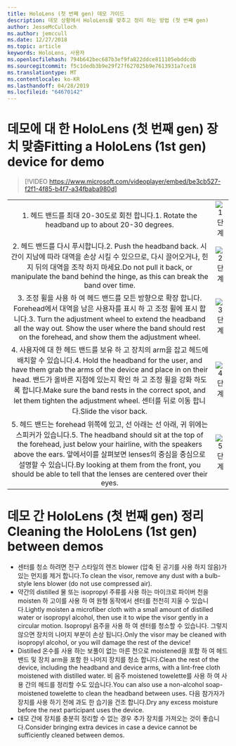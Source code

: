 ```yaml
---
title: HoloLens (첫 번째 gen) 데모 가이드
description: 데모 상황에서 HoloLens를 맞추고 정리 하는 방법 (첫 번째 gen)
author: JesseMcCulloch
ms.author: jemccull
ms.date: 12/27/2018
ms.topic: article
keywords: HoloLens, 사용자
ms.openlocfilehash: 794b642bec687b3ef9fa822ddce811105ebddcdb
ms.sourcegitcommit: f5c1dedb3b9e29f27f627025b9e7613931a7ce18
ms.translationtype: MT
ms.contentlocale: ko-KR
ms.lasthandoff: 04/28/2019
ms.locfileid: "64670142"
---
```

<H1><span data-ttu-id="53bfd-104">데모에 대 한 HoloLens (첫 번째 gen) 장치 맞춤</span><span class="sxs-lookup"><span data-stu-id="53bfd-104">Fitting a HoloLens (1st gen) device for demo</span></span> </H1>

> [!VIDEO https://www.microsoft.com/videoplayer/embed/be3cb527-f2f1-4f85-b4f7-a34fbaba980d]

|     |     |
|:---:|:---:|
|<span data-ttu-id="53bfd-105">1. 헤드 밴드를 최대 20-30도로 회전 합니다.</span><span class="sxs-lookup"><span data-stu-id="53bfd-105">1. Rotate the headband up to about 20-30 degrees.</span></span>|![1 단계](images/FitGuideStep1.png)|
|<span data-ttu-id="53bfd-107">2. 헤드 밴드를 다시 푸시합니다.</span><span class="sxs-lookup"><span data-stu-id="53bfd-107">2. Push the headband back.</span></span> <span data-ttu-id="53bfd-108">시간이 지남에 따라 대역을 손상 시킬 수 있으므로, 다시 끌어오거나, 힌지 뒤의 대역을 조작 하지 마세요.</span><span class="sxs-lookup"><span data-stu-id="53bfd-108">Do not pull it back, or manipulate the band behind the hinge, as this can break the band over time.</span></span>|![2 단계](images/FitGuideStep2.png)|
|<span data-ttu-id="53bfd-110">3. 조정 휠을 사용 하 여 헤드 밴드를 모든 방향으로 확장 합니다. Forehead에서 대역을 남은 사용자를 표시 하 고 조정 휠에 표시 합니다.</span><span class="sxs-lookup"><span data-stu-id="53bfd-110">3. Turn the adjustment wheel to extend the headband all the way out. Show the user where the band should rest on the forehead, and show them the adjustment wheel.</span></span>|![3 단계](images/FitGuideStep3.png)|
|<span data-ttu-id="53bfd-112">4. 사용자에 대 한 헤드 밴드를 보유 하 고 장치의 arm을 잡고 헤드에 배치할 수 있습니다.</span><span class="sxs-lookup"><span data-stu-id="53bfd-112">4. Hold the headband for the user, and have them grab the arms of the device and place in on their head.</span></span> <span data-ttu-id="53bfd-113">밴드가 올바른 지점에 있는지 확인 하 고 조정 휠을 강화 하도록 합니다.</span><span class="sxs-lookup"><span data-stu-id="53bfd-113">Make sure the band rests in the correct spot, and let them tighten the adjustment wheel.</span></span> <span data-ttu-id="53bfd-114">센터를 뒤로 이동 합니다.</span><span class="sxs-lookup"><span data-stu-id="53bfd-114">Slide the visor back.</span></span>|![4 단계](images/FitGuideStep4.png)|
|<span data-ttu-id="53bfd-116">5. 헤드 밴드는 forehead 위쪽에 있고, 선 아래는 선 아래, 귀 위에는 스피커가 있습니다.</span><span class="sxs-lookup"><span data-stu-id="53bfd-116">5. The headband should sit at the top of the forehead, just below your hairline, with the speakers above the ears.</span></span> <span data-ttu-id="53bfd-117">앞에서이를 살펴보면 lenses의 중심을 중심으로 설명할 수 있습니다.</span><span class="sxs-lookup"><span data-stu-id="53bfd-117">By looking at them from the front, you should be able to tell that the lenses are centered over their eyes.</span></span>|![5 단계](images/FitGuideSetep5.png)|


<H1><span data-ttu-id="53bfd-119">데모 간 HoloLens (첫 번째 gen) 정리</span><span class="sxs-lookup"><span data-stu-id="53bfd-119">Cleaning the HoloLens (1st gen) between demos</span></span></H1>


- <span data-ttu-id="53bfd-120">센터를 청소 하려면 전구 스타일의 렌즈 blower (압축 된 공기를 사용 하지 않음)가 있는 먼지를 제거 합니다.</span><span class="sxs-lookup"><span data-stu-id="53bfd-120">To clean the visor, remove any dust with a bulb-style lens blower (do not use compressed air).</span></span>
- <span data-ttu-id="53bfd-121">약간의 distilled 물 또는 isopropyl 주류를 사용 하는 마이크로 파이버 천을 moisten 하 고이를 사용 하 여 원형 동작에서 센터를 천천히 지울 수 있습니다.</span><span class="sxs-lookup"><span data-stu-id="53bfd-121">Lightly moisten a microfiber cloth with a small amount of distilled water or isopropyl alcohol, then use it to wipe the visor gently in a circular motion.</span></span> <span data-ttu-id="53bfd-122">Isopropyl 음주을 사용 하 여 센터를 청소할 수 있습니다. 그렇지 않으면 장치의 나머지 부분이 손상 됩니다.</span><span class="sxs-lookup"><span data-stu-id="53bfd-122">Only the visor may be cleaned with isopropyl alcohol, or you will damage the rest of the device!</span></span>
- <span data-ttu-id="53bfd-123">Distilled 온수를 사용 하는 보풀이 없는 마른 천으로 moistened을 포함 하 여 헤드 밴드 및 장치 arm을 포함 한 나머지 장치를 청소 합니다.</span><span class="sxs-lookup"><span data-stu-id="53bfd-123">Clean the rest of the device, including the headband and device arms, with a lint-free cloth moistened with distilled water.</span></span> <span data-ttu-id="53bfd-124">비 음주 moistened towelette를 사용 하 여 사용 간의 헤드를 정리할 수도 있습니다.</span><span class="sxs-lookup"><span data-stu-id="53bfd-124">You can also use a non-alcohol soap-moistened towelette to clean the headband between uses.</span></span> <span data-ttu-id="53bfd-125">다음 참가자가 장치를 사용 하기 전에 과도 한 습기을 건조 합니다.</span><span class="sxs-lookup"><span data-stu-id="53bfd-125">Dry any excess moisture before the next participant uses the device.</span></span>
- <span data-ttu-id="53bfd-126">데모 간에 장치를 충분히 정리할 수 없는 경우 추가 장치를 가져오는 것이 좋습니다.</span><span class="sxs-lookup"><span data-stu-id="53bfd-126">Consider bringing extra devices in case a device cannot be sufficiently cleaned between demos.</span></span>
